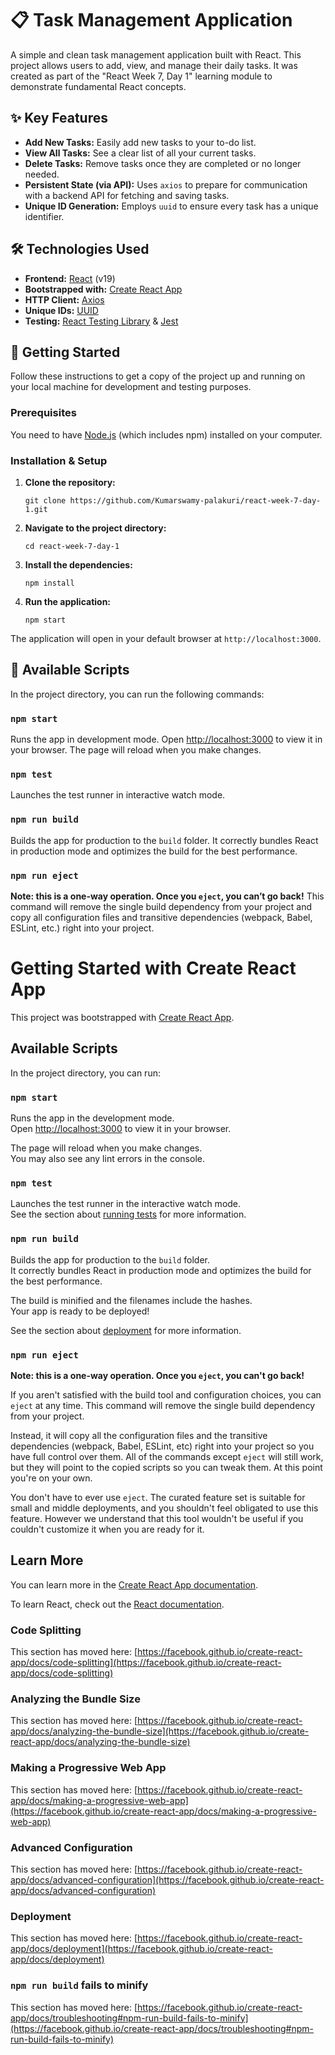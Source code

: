 # 📋 Task Management Application

A simple and clean task management application built with React. This project allows users to add, view, and manage their daily tasks. It was created as part of the "React Week 7, Day 1" learning module to demonstrate fundamental React concepts.

## ✨ Key Features

*   **Add New Tasks:** Easily add new tasks to your to-do list.
*   **View All Tasks:** See a clear list of all your current tasks.
*   **Delete Tasks:** Remove tasks once they are completed or no longer needed.
*   **Persistent State (via API):** Uses `axios` to prepare for communication with a backend API for fetching and saving tasks.
*   **Unique ID Generation:** Employs `uuid` to ensure every task has a unique identifier.

## 🛠️ Technologies Used

*   **Frontend:** [React](https://reactjs.org/) (v19)
*   **Bootstrapped with:** [Create React App](https://github.com/facebook/create-react-app)
*   **HTTP Client:** [Axios](https://axios-http.com/)
*   **Unique IDs:** [UUID](https://github.com/uuidjs/uuid)
*   **Testing:** [React Testing Library](https://testing-library.com/docs/react-testing-library/intro/) & [Jest](https://jestjs.io/)

## 🚀 Getting Started

Follow these instructions to get a copy of the project up and running on your local machine for development and testing purposes.

### Prerequisites

You need to have [Node.js](https://nodejs.org/) (which includes npm) installed on your computer.

### Installation & Setup

1.  **Clone the repository:**
    ```
    git clone https://github.com/Kumarswamy-palakuri/react-week-7-day-1.git
    ```

2.  **Navigate to the project directory:**
    ```
    cd react-week-7-day-1
    ```

3.  **Install the dependencies:**
    ```
    npm install
    ```

4.  **Run the application:**
    ```
    npm start
    ```

The application will open in your default browser at `http://localhost:3000`.

## 📜 Available Scripts

In the project directory, you can run the following commands:

### `npm start`

Runs the app in development mode.
Open [http://localhost:3000](http://localhost:3000) to view it in your browser. The page will reload when you make changes.

### `npm test`

Launches the test runner in interactive watch mode.

### `npm run build`

Builds the app for production to the `build` folder.
It correctly bundles React in production mode and optimizes the build for the best performance.

### `npm run eject`

**Note: this is a one-way operation. Once you `eject`, you can’t go back!**
This command will remove the single build dependency from your project and copy all configuration files and transitive dependencies (webpack, Babel, ESLint, etc.) right into your project.





# Getting Started with Create React App

This project was bootstrapped with [Create React App](https://github.com/facebook/create-react-app).

## Available Scripts

In the project directory, you can run:

### `npm start`

Runs the app in the development mode.\
Open [http://localhost:3000](http://localhost:3000) to view it in your browser.

The page will reload when you make changes.\
You may also see any lint errors in the console.

### `npm test`

Launches the test runner in the interactive watch mode.\
See the section about [running tests](https://facebook.github.io/create-react-app/docs/running-tests) for more information.

### `npm run build`

Builds the app for production to the `build` folder.\
It correctly bundles React in production mode and optimizes the build for the best performance.

The build is minified and the filenames include the hashes.\
Your app is ready to be deployed!

See the section about [deployment](https://facebook.github.io/create-react-app/docs/deployment) for more information.

### `npm run eject`

**Note: this is a one-way operation. Once you `eject`, you can't go back!**

If you aren't satisfied with the build tool and configuration choices, you can `eject` at any time. This command will remove the single build dependency from your project.

Instead, it will copy all the configuration files and the transitive dependencies (webpack, Babel, ESLint, etc) right into your project so you have full control over them. All of the commands except `eject` will still work, but they will point to the copied scripts so you can tweak them. At this point you're on your own.

You don't have to ever use `eject`. The curated feature set is suitable for small and middle deployments, and you shouldn't feel obligated to use this feature. However we understand that this tool wouldn't be useful if you couldn't customize it when you are ready for it.

## Learn More

You can learn more in the [Create React App documentation](https://facebook.github.io/create-react-app/docs/getting-started).

To learn React, check out the [React documentation](https://reactjs.org/).

### Code Splitting

This section has moved here: [https://facebook.github.io/create-react-app/docs/code-splitting](https://facebook.github.io/create-react-app/docs/code-splitting)

### Analyzing the Bundle Size

This section has moved here: [https://facebook.github.io/create-react-app/docs/analyzing-the-bundle-size](https://facebook.github.io/create-react-app/docs/analyzing-the-bundle-size)

### Making a Progressive Web App

This section has moved here: [https://facebook.github.io/create-react-app/docs/making-a-progressive-web-app](https://facebook.github.io/create-react-app/docs/making-a-progressive-web-app)

### Advanced Configuration

This section has moved here: [https://facebook.github.io/create-react-app/docs/advanced-configuration](https://facebook.github.io/create-react-app/docs/advanced-configuration)

### Deployment

This section has moved here: [https://facebook.github.io/create-react-app/docs/deployment](https://facebook.github.io/create-react-app/docs/deployment)

### `npm run build` fails to minify

This section has moved here: [https://facebook.github.io/create-react-app/docs/troubleshooting#npm-run-build-fails-to-minify](https://facebook.github.io/create-react-app/docs/troubleshooting#npm-run-build-fails-to-minify)
